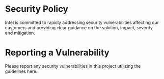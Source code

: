 # Security Policy

Intel is committed to rapidly addressing security vulnerabilities affecting our customers and providing clear guidance on the solution, impact, severity and mitigation.

#  Reporting a Vulnerability

Please report any security vulnerabilities in this project utilizing the guidelines here.